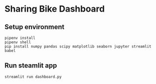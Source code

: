 # Sharing Bike Dashboard

## Setup environment
```
pipenv install
pipenv shell
pip install numpy pandas scipy matplotlib seaborn jupyter streamlit babel
```

## Run steamlit app
```
streamlit run dashboard.py